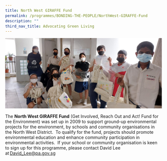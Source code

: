 ```yaml
---
title: North West GIRAFFE Fund
permalink: /programmes/BONDING-THE-PEOPLE/NorthWest-GIRAFFE-Fund
description: ""
third_nav_title: Advocating Green Living
---
```

<meta name="description" content="North West Giraffe Fund">


![](/images/Programmes/Green%20Living/Giraffe%201.jpg)

The **North West GIRAFFE Fund** (Get Involved, Reach Out and Act! Fund for the Environment) was set up in 2009 to support ground-up environmental projects for the environment, by schools and community organisations in the North West District.  To qualify for the fund, projects should promote environmental education and enhance community participation in environmental activities.  If your school or community organisation is keen to sign up for this programme, please contact David Lee at David_Lee@pa.gov.sg